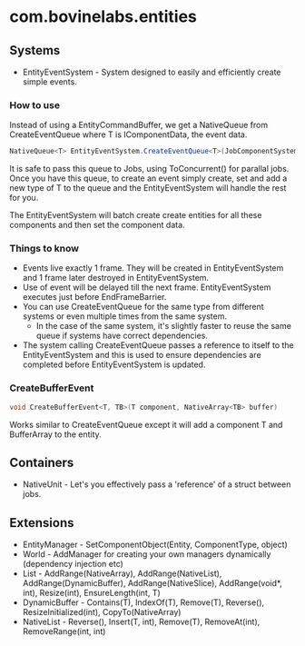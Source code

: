 # com.bovinelabs.entities

## Systems
* EntityEventSystem - System designed to easily and efficiently create simple events.

### How to use

Instead of using a EntityCommandBuffer, we get a NativeQueue<T> from CreateEventQueue where T is IComponentData, the event data. 
```c#
NativeQueue<T> EntityEventSystem.CreateEventQueue<T>(JobComponentSystem componentSystem)
```
It is safe to pass this queue to Jobs, using ToConcurrent() for parallal jobs. Once you have this queue, to create an event simply create, set and add a new type of T to the queue and the EntityEventSystem will handle the rest for you.

The EntityEventSystem will batch create create entities for all these components and then set the component data.

### Things to know
* Events live exactly 1 frame. They will be created in EntityEventSystem and 1 frame later destroyed in EntityEventSystem.
* Use of event will be delayed till the next frame. EntityEventSystem executes just before EndFrameBarrier.
* You can use CreateEventQueue for the same type from different systems or even multiple times from the same system.
  * In the case of the same system, it's slightly faster to reuse the same queue if systems have correct dependencies.
* The system calling CreateEventQueue passes a reference to itself to the EntityEventSystem and this is used to ensure dependencies are completed before EntityEventSystem is updated.

### CreateBufferEvent
```c#
void CreateBufferEvent<T, TB>(T component, NativeArray<TB> buffer)
```
Works similar to CreateEventQueue except it will add a component T and BufferArray<TB> to the entity.

## Containers
* NativeUnit<T> - Let's you effectively pass a 'reference' of a struct between jobs.

## Extensions
* EntityManager - SetComponentObject(Entity, ComponentType, object)
* World - AddManager for creating your own managers dynamically (dependency injection etc)
* List<T> - AddRange(NativeArray), AddRange(NativeList), AddRange(DynamicBuffer), AddRange(NativeSlice), AddRange(void*, int), Resize(int), EnsureLength(int, T)
* DynamicBuffer - Contains(T), IndexOf(T), Remove(T), Reverse(), ResizeInitialized(int), CopyTo(NativeArray<T>)
* NativeList - Reverse(), Insert(T, int), Remove(T), RemoveAt(int), RemoveRange(int, int)
